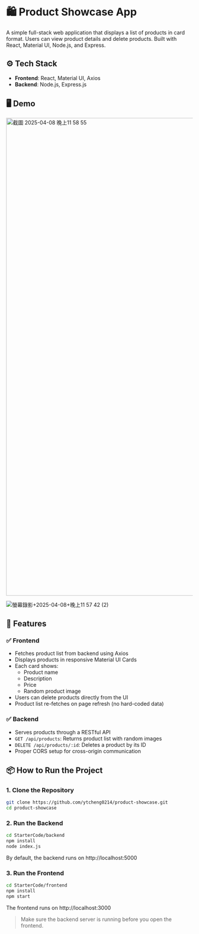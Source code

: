 # 🛍️ Product Showcase App

A simple full-stack web application that displays a list of products in card format. Users can view product details and delete products. Built with React, Material UI, Node.js, and Express.

## ⚙️ Tech Stack

- **Frontend**: React, Material UI, Axios  
- **Backend**: Node.js, Express.js

## 🖥️ Demo
<img width="1290" alt="截圖 2025-04-08 晚上11 58 55" src="https://github.com/user-attachments/assets/16154c72-efba-4253-908c-3e05ce6990fd" />

![螢幕錄影+2025-04-08+晚上11 57 42 (2)](https://github.com/user-attachments/assets/051da33e-0a9d-44d5-b9e3-d748a9970d7b)


## 🚀 Features

### ✅ Frontend
- Fetches product list from backend using Axios
- Displays products in responsive Material UI Cards
- Each card shows:
  - Product name
  - Description
  - Price
  - Random product image
- Users can delete products directly from the UI
- Product list re-fetches on page refresh (no hard-coded data)

### ✅ Backend
- Serves products through a RESTful API
- `GET /api/products`: Returns product list with random images
- `DELETE /api/products/:id`: Deletes a product by its ID
- Proper CORS setup for cross-origin communication

## 📦 How to Run the Project

### 1. Clone the Repository
```bash
git clone https://github.com/ytcheng0214/product-showcase.git
cd product-showcase
```

### 2. Run the Backend
```bash
cd StarterCode/backend
npm install
node index.js
```
By default, the backend runs on http://localhost:5000

### 3. Run the Frontend
```bash
cd StarterCode/frontend
npm install
npm start
```
The frontend runs on http://localhost:3000
> Make sure the backend server is running before you open the frontend.
